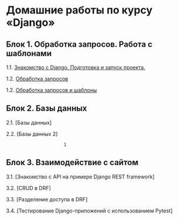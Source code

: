 # Домашние работы по курсу «Django»

## Блок 1. Обработка запросов. Работа с шаблонами

1.1. [Знакомство с Django. Подготовка и запуск проекта.](./first-project)

1.2. [Обработка запросов](./drf/1.2-requests-templates/)

1.2. [Обработка запросов и шаблоны](./drf/1.2-requests-templates)

## Блок 2. Базы данных

2.1. [Базы данных]
<!--(./2.1-databases)-->

2.2. [Базы данных 2]
<!--(./2.2-databases-2)-->
                          1
## Блок 3. Взаимодействие с сайтом

3.1. [Знакомство с API на примере Django REST framework]
<!--(./3.1-drf-intro)-->

3.2. [CRUD в DRF]
<!--(./3.2-crud)-->

3.3. [Разделение доступа в DRF]
<!--(./3.3-permissions)-->

3.4. [Тестирование Django-приложений с использованием Pytest]
<!--(./3.4-django-testing)-->

